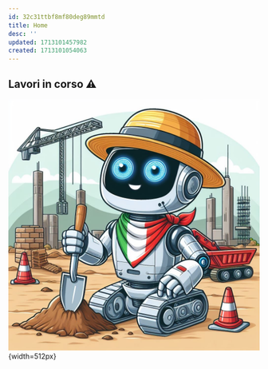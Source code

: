 ```yaml
---
id: 32c31ttbf8mf80deg89mmtd
title: Home
desc: ''
updated: 1713101457982
created: 1713101054063
---
```

## Lavori in corso ⚠️

![ita-wip](./assets/images/ita-wip.jpg){width=512px}
